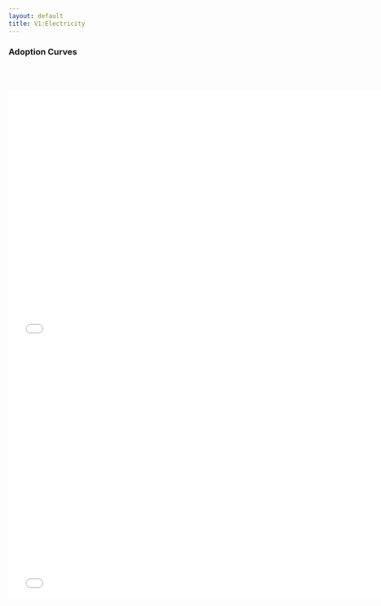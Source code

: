 ```yaml
---
layout: default
title: V1:Electricity
---
```


### Adoption Curves
<br/><br/>

<iframe id='igraph' scrolling='no' style='border:none' seamless='seamless' src= "acurves-custom-pathway-World-ElectricPower.html" height='500' width='150%'></iframe>

<iframe id='igraph' scrolling='no' style='border:none' seamless='seamless' src= "acurves-custom-absolute-pathway-World-ElectricPower.html" height='500' width='150%'></iframe>
